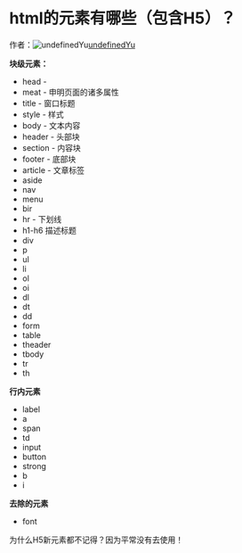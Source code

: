 # html的元素有哪些（包含H5）？

作者：![undefinedYu](https://avatars.githubusercontent.com/u/38064049?s=80&u=48ca4e8817a2344b6d79bddec9fb68997ac8ec3a&v=4)[undefinedYu](https://github/undefinedYu)

**块级元素：**

  * head -
  * meat - 申明页面的诸多属性
  * title - 窗口标题
  * style - 样式
  * body - 文本内容
  * header - 头部块
  * section - 内容块
  * footer - 底部块
  * article - 文章标签
  * aside
  * nav
  * menu
  * bir
  * hr - 下划线
  * h1-h6 描述标题
  * div
  * p
  * ul
  * li
  * ol
  * oi
  * dl
  * dt
  * dd
  * form
  * table
  * theader
  * tbody
  * tr
  * th



**行内元素**

  * label
  * a
  * span
  * td
  * input
  * button
  * strong
  * b
  * i



**去除的元素**

  * font



为什么H5新元素都不记得？因为平常没有去使用！
